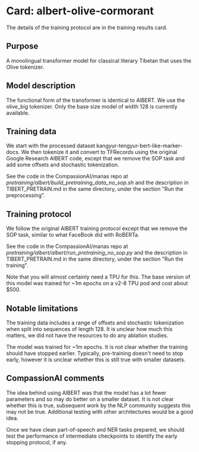 # Card: albert-olive-cormorant

The details of the training protocol are in the training results card.

## Purpose

A monolingual transformer model for classical literary Tibetan that uses the Olive tokenizer.

## Model description

The functional form of the transformer is identical to AlBERT. We use the olive_big tokenizer. Only the base size model of width 128 is currently available.

## Training data

We start with the processed dataset kangyur-tengyur-bert-like-marker-docs. We then tokenize it and convert to TFRecords using the original Google Research AlBERT code, except that we remove the SOP task and add some offsets and stochastic tokenization.

See the code in the CompassionAI/manas repo at _pretraining/albert/build_pretraining_data_no_sop.sh_ and the description in TIBERT_PRETRAIN.md in the same directory, under the section "Run the preprocessing".

## Training protocol

We follow the original AlBERT training protocol except that we remove the SOP task, similar to what FaceBook did with RoBERTa.

See the code in the CompassionAI/manas repo at _pretraining/albert/albert/run_pretraining_no_sop.py_ and the description in TIBERT_PRETRAIN.md in the same directory, under the section "Run the training".

Note that you will almost certainly need a TPU for this. The base version of this model was trained for ~1m epochs on a v2-8 TPU pod and cost about $500.

## Notable limitations

The training data includes a range of offsets and stochastic tokenization when split into sequences of length 128. It is unclear how much this matters, we did not have the resources to do any ablation studies.

The model was trained for ~1m epochs. It is not clear whether the training should have stopped earlier. Typically, pre-training doesn't need to stop early, however it is unclear whether this is still true with smaller datasets.

## CompassionAI comments

The idea behind using AlBERT was that the model has a lot fewer parameters and so may do better on a smaller dataset. It is not clear whether this is true, subsequent work by the NLP community suggests this may not be true. Additional testing with other architectures would be a good idea.

Once we have clean part-of-speech and NER tasks prepared, we should test the performance of intermediate checkpoints to identify the early stopping protocol, if any.
